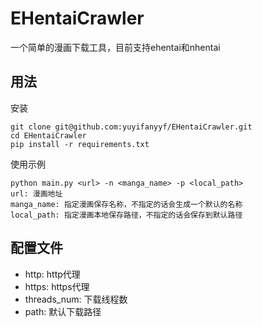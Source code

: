 # EHentaiCrawler
一个简单的漫画下载工具，目前支持ehentai和nhentai
## 用法
安装
```
git clone git@github.com:yuyifanyyf/EHentaiCrawler.git
cd EHentaiCrawler
pip install -r requirements.txt
```
使用示例
```
python main.py <url> -n <manga_name> -p <local_path>
url: 漫画地址
manga_name: 指定漫画保存名称，不指定的话会生成一个默认的名称
local_path: 指定漫画本地保存路径，不指定的话会保存到默认路径
```
## 配置文件
- http: http代理
- https: https代理
- threads_num: 下载线程数
- path: 默认下载路径